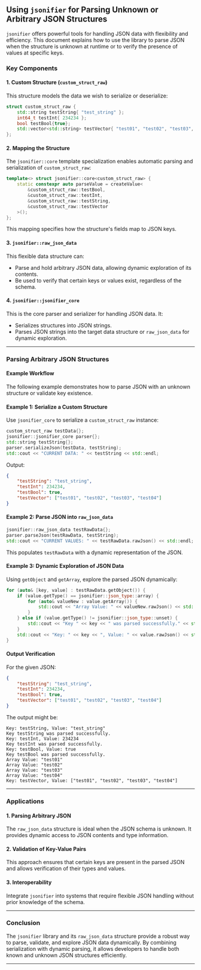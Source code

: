 ## Using `jsonifier` for Parsing Unknown or Arbitrary JSON Structures

`jsonifier` offers powerful tools for handling JSON data with flexibility and efficiency. This document explains how to use the library to parse JSON when the structure is unknown at runtime or to verify the presence of values at specific keys.

### Key Components

#### 1. **Custom Structure (`custom_struct_raw`)**

This structure models the data we wish to serialize or deserialize:

```cpp
struct custom_struct_raw {
    std::string testString{ "test_string" };
    int64_t testInt{ 234234 };
    bool testBool{true};
    std::vector<std::string> testVector{ "test01", "test02", "test03", "test04" };
};
```

#### 2. **Mapping the Structure**

The `jsonifier::core` template specialization enables automatic parsing and serialization of `custom_struct_raw`:

```cpp
template<> struct jsonifier::core<custom_struct_raw> {
    static constexpr auto parseValue = createValue<
        &custom_struct_raw::testBool,
        &custom_struct_raw::testInt,
        &custom_struct_raw::testString,
        &custom_struct_raw::testVector
    >();
};
```

This mapping specifies how the structure's fields map to JSON keys.

#### 3. **`jsonifier::raw_json_data`**

This flexible data structure can:
- Parse and hold arbitrary JSON data, allowing dynamic exploration of its contents.
- Be used to verify that certain keys or values exist, regardless of the schema.

#### 4. **`jsonifier::jsonifier_core`**

This is the core parser and serializer for handling JSON data. It:
- Serializes structures into JSON strings.
- Parses JSON strings into the target data structure or `raw_json_data` for dynamic exploration.

---

### Parsing Arbitrary JSON Structures

#### Example Workflow

The following example demonstrates how to parse JSON with an unknown structure or validate key existence.

#### Example 1: Serialize a Custom Structure

Use `jsonifier_core` to serialize a `custom_struct_raw` instance:

```cpp
custom_struct_raw testData{};
jsonifier::jsonifier_core parser{};
std::string testString{};
parser.serializeJson(testData, testString);
std::cout << "CURRENT DATA: " << testString << std::endl;
```

Output:

```json
{
    "testString": "test_string",
    "testInt": 234234,
    "testBool": true,
    "testVector": ["test01", "test02", "test03", "test04"]
}
```

#### Example 2: Parse JSON into `raw_json_data`

```cpp
jsonifier::raw_json_data testRawData{};
parser.parseJson(testRawData, testString);
std::cout << "CURRENT VALUES: " << testRawData.rawJson() << std::endl;
```

This populates `testRawData` with a dynamic representation of the JSON.

#### Example 3: Dynamic Exploration of JSON Data

Using `getObject` and `getArray`, explore the parsed JSON dynamically:

```cpp
for (auto& [key, value] : testRawData.getObject()) {
    if (value.getType() == jsonifier::json_type::array) {
        for (auto& valueNew : value.getArray()) {
            std::cout << "Array Value: " << valueNew.rawJson() << std::endl;
        }
    } else if (value.getType() != jsonifier::json_type::unset) {
        std::cout << "Key " << key << " was parsed successfully." << std::endl;
    }
    std::cout << "Key: " << key << ", Value: " << value.rawJson() << std::endl;
}
```

#### Output Verification

For the given JSON:

```json
{
    "testString": "test_string",
    "testInt": 234234,
    "testBool": true,
    "testVector": ["test01", "test02", "test03", "test04"]
}
```

The output might be:

```
Key: testString, Value: "test_string"
Key testString was parsed successfully.
Key: testInt, Value: 234234
Key testInt was parsed successfully.
Key: testBool, Value: true
Key testBool was parsed successfully.
Array Value: "test01"
Array Value: "test02"
Array Value: "test03"
Array Value: "test04"
Key: testVector, Value: ["test01", "test02", "test03", "test04"]
```

---

### Applications

#### 1. **Parsing Arbitrary JSON**

The `raw_json_data` structure is ideal when the JSON schema is unknown. It provides dynamic access to JSON contents and type information.

#### 2. **Validation of Key-Value Pairs**

This approach ensures that certain keys are present in the parsed JSON and allows verification of their types and values.

#### 3. **Interoperability**

Integrate `jsonifier` into systems that require flexible JSON handling without prior knowledge of the schema.

---

### Conclusion

The `jsonifier` library and its `raw_json_data` structure provide a robust way to parse, validate, and explore JSON data dynamically. By combining serialization with dynamic parsing, it allows developers to handle both known and unknown JSON structures efficiently.

--- 